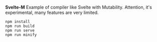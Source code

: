 
<b>Svelte-M</b>
Example of compiler like Svelte with Mutability.
Attention, it's experimental, many features are very limited.

```
npm install
npm run build
npm run serve
npm run minify
```
